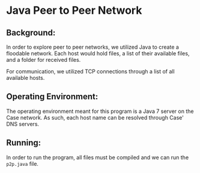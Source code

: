 # Java Peer to Peer Network
## Background:
In order to explore peer to peer networks, we utilized Java to create a floodable network. Each host would hold files, a list of their available files, and a folder for received files. 

For communication, we utilized TCP connections through a list of all available hosts. 
## Operating Environment:
The operating environment meant for this program is a Java 7 server on the Case network. As such, each host name can be resolved through Case' DNS servers.
## Running:
In order to run the program, all files must be compiled and we can run the `p2p.java` file.
